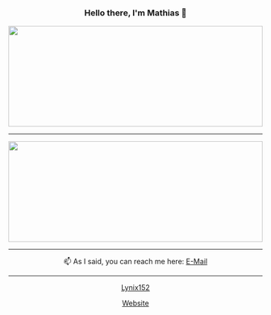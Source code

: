<h3 align="center">Hello there, I'm Mathias 👋</h3>



<a href="https://github.com/Lynix152/github-readme-stats" title="Go to Source"><img width="100%" height="200" src="https://github-readme-stats.vercel.app/api?username=Lynix152&show_icons=true&theme=gotham"></a>

<hr>

<a href="https://github.com/Lynix152/github-readme-stats" title="Go to Source"><img width="100%" height="200" src="https://github-readme-streak-stats.herokuapp.com?user=Lynix152&theme=gotham"></a>

<hr>

<p align="center">
  📫 As I said, you can reach me here: <a href="mailto: Pfannenkuchen107@gmx.de">E-Mail</a>
</p>

<hr>
<p align="center">
<a href="https://github.com/Lynix152">Lynix152</a>
</p>

<p align="center">
<a href="http://example.com">Website</a>
</p>
